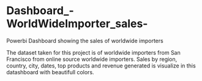 # Dashboard_-WorldWideImporter_sales-
Powerbi Dashboard showing the sales of worldwide importers

The dataset taken for this project is of worldwide importers from San Francisco from online source worldwide importers. Sales by region, country, city, dates, top products and revenue generated is visualize in this datashboard with beautifull colors. 
